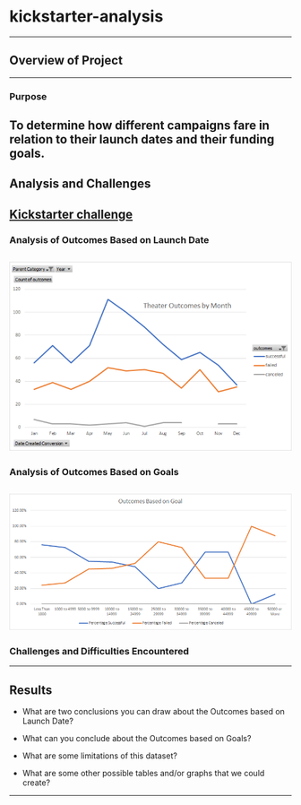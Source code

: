 # kickstarter-analysis
---
## Overview of Project

---
### Purpose
To determine how different campaigns fare in relation to their launch dates and their funding goals.
---
## Analysis and Challenges
[Kickstarter challenge](data-1-1-3-StarterBook.xlsx)
---
### Analysis of Outcomes Based on Launch Date

![Outcomes based on Launch dates](Resources/Theater-Outcomes-vs-Launch.png)
---
### Analysis of Outcomes Based on Goals

![Outcomes based on Goals](Resources/Outcomes-vs-Goals.png)
---
### Challenges and Difficulties Encountered

---
## Results

- What are two conclusions you can draw about the Outcomes based on Launch Date?


- What can you conclude about the Outcomes based on Goals?

- What are some limitations of this dataset?

- What are some other possible tables and/or graphs that we could create?

---
